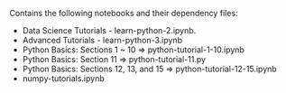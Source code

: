 Contains the following notebooks and their dependency files:
- Data Science Tutorials - learn-python-2.ipynb.
- Advanced Tutorials - learn-python-3.ipynb
- Python Basics: Sections 1 ~ 10 ⇒ python-tutorial-1-10.ipynb
- Python Basics: Section 11 ⇒ python-tutorial-11.py
- Python Basics: Sections 12, 13, and 15 ⇒ python-tutorial-12-15.ipynb
- numpy-tutorials.ipynb
